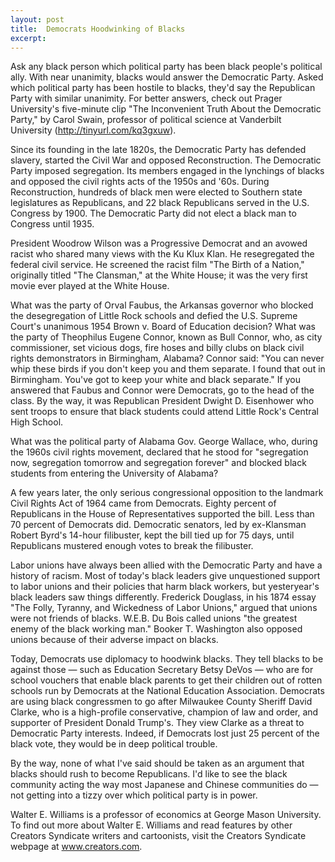 ```yaml
---
layout: post
title:  Democrats Hoodwinking of Blacks
excerpt:
---
```




Ask any black person which political party has been black people's political ally. With near unanimity, blacks would answer the Democratic Party. Asked which political party has been hostile to blacks, they'd say the Republican Party with similar unanimity. For better answers, check out Prager University's five-minute clip "The Inconvenient Truth About the Democratic Party," by Carol Swain, professor of political science at Vanderbilt University (http://tinyurl.com/kq3gxuw).

Since its founding in the late 1820s, the Democratic Party has defended slavery, started the Civil War and opposed Reconstruction. The Democratic Party imposed segregation. Its members engaged in the lynchings of blacks and opposed the civil rights acts of the 1950s and '60s. During Reconstruction, hundreds of black men were elected to Southern state legislatures as Republicans, and 22 black Republicans served in the U.S. Congress by 1900. The Democratic Party did not elect a black man to Congress until 1935.

President Woodrow Wilson was a Progressive Democrat and an avowed racist who shared many views with the Ku Klux Klan. He resegregated the federal civil service. He screened the racist film "The Birth of a Nation," originally titled "The Clansman," at the White House; it was the very first movie ever played at the White House.

What was the party of Orval Faubus, the Arkansas governor who blocked the desegregation of Little Rock schools and defied the U.S. Supreme Court's unanimous 1954 Brown v. Board of Education decision? What was the party of Theophilus Eugene Connor, known as Bull Connor, who, as city commissioner, set vicious dogs, fire hoses and billy clubs on black civil rights demonstrators in Birmingham, Alabama? Connor said: "You can never whip these birds if you don't keep you and them separate. I found that out in Birmingham. You've got to keep your white and black separate." If you answered that Faubus and Connor were Democrats, go to the head of the class. By the way, it was Republican President Dwight D. Eisenhower who sent troops to ensure that black students could attend Little Rock's Central High School.

What was the political party of Alabama Gov. George Wallace, who, during the 1960s civil rights movement, declared that he stood for "segregation now, segregation tomorrow and segregation forever" and blocked black students from entering the University of Alabama?



A few years later, the only serious congressional opposition to the landmark Civil Rights Act of 1964 came from Democrats. Eighty percent of Republicans in the House of Representatives supported the bill. Less than 70 percent of Democrats did. Democratic senators, led by ex-Klansman Robert Byrd's 14-hour filibuster, kept the bill tied up for 75 days, until Republicans mustered enough votes to break the filibuster.

Labor unions have always been allied with the Democratic Party and have a history of racism. Most of today's black leaders give unquestioned support to labor unions and their policies that harm black workers, but yesteryear's black leaders saw things differently. Frederick Douglass, in his 1874 essay "The Folly, Tyranny, and Wickedness of Labor Unions," argued that unions were not friends of blacks. W.E.B. Du Bois called unions "the greatest enemy of the black working man." Booker T. Washington also opposed unions because of their adverse impact on blacks.

Today, Democrats use diplomacy to hoodwink blacks. They tell blacks to be against those — such as Education Secretary Betsy DeVos — who are for school vouchers that enable black parents to get their children out of rotten schools run by Democrats at the National Education Association. Democrats are using black congressmen to go after Milwaukee County Sheriff David Clarke, who is a high-profile conservative, champion of law and order, and supporter of President Donald Trump's. They view Clarke as a threat to Democratic Party interests. Indeed, if Democrats lost just 25 percent of the black vote, they would be in deep political trouble.

By the way, none of what I've said should be taken as an argument that blacks should rush to become Republicans. I'd like to see the black community acting the way most Japanese and Chinese communities do — not getting into a tizzy over which political party is in power.

Walter E. Williams is a professor of economics at George Mason University. To find out more about Walter E. Williams and read features by other Creators Syndicate writers and cartoonists, visit the Creators Syndicate webpage at www.creators.com.
